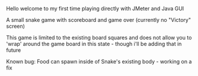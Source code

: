 Hello welcome to my first time playing directly with JMeter and Java GUI

A small snake game with scoreboard and game over (currently no "Victory" screen)

This game is limited to the existing board squares and does not allow you to 'wrap' around the game board in this state - though i'll be adding that in future

Known bug: Food can spawn inside of Snake's existing body - working on a fix